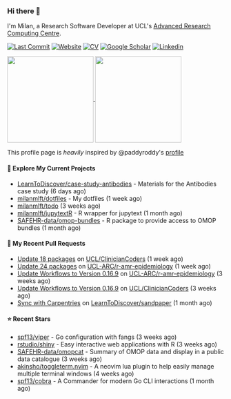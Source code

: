 ### Hi there 👋

I'm Milan, a Research Software Developer at UCL's [Advanced Research Computing
Centre](https://www.ucl.ac.uk/advanced-research-computing/advanced-research-computing-centre).

[![Last Commit](https://img.shields.io/github/last-commit/milanmlft/milanmlft?label=updated)](https://github.com/milanmlft)
[![Website](https://img.shields.io/badge/GitHub%20Pages-222?logo=githubpages&logoColor=fff&style=for-the-badge&style=flat)](https://milanmlft.dev)
[![CV](https://img.shields.io/badge/CV-PDF-pink.svg)](https://milanmlft.netlify.app/uploads/resume.pdf)
[![Google Scholar](https://img.shields.io/badge/Google%20Scholar-4285F4?logo=googlescholar&logoColor=fff&style=for-the-badge&style=flat)](https://scholar.google.com/citations?user=LwW40HQAAAAJ&hl=en)
[![Linkedin](https://img.shields.io/badge/LinkedIn-0A66C2?logo=linkedin&logoColor=fff&style=for-the-badge&style=flat)](http://www.linkedin.com/in/milan-malfait)


<a href="https://github.com/milanmlft/milanmlft#gh-dark-mode-only">
  <img height=200 align="center" src="https://github-readme-stats-paddyroddy.vercel.app/api?username=milanmlft&disable_animations=true&hide_border=true&hide_title=true&include_all_commits=true&rank_icon=github&show=prs_merged,reviews&show_icons=true&theme=tokyonight" />
</a>


<a href="https://github.com/milanmlft/milanmlft#gh-light-mode-only">
  <img height=200 align="center" src="https://github-readme-stats-paddyroddy.vercel.app/api?username=milanmlft&disable_animations=true&hide_border=true&hide_title=true&include_all_commits=true&rank_icon=github&show=prs_merged,reviews&show_icons=true&theme=default" />
</a>

This profile page is _heavily_ inspired by @paddyroddy's [profile](https://github.com/paddyroddy/paddyroddy)

#### 👷 Explore My Current Projects

- [LearnToDiscover/case-study-antibodies](https://github.com/LearnToDiscover/case-study-antibodies) - Materials for the Antibodies case study
  (6 days ago)
- [milanmlft/dotfiles](https://github.com/milanmlft/dotfiles) - My dotfiles
  (1 week ago)
- [milanmlft/todo](https://github.com/milanmlft/todo)
  (3 weeks ago)
- [milanmlft/jupytextR](https://github.com/milanmlft/jupytextR) - R wrapper for jupytext
  (1 month ago)
- [SAFEHR-data/omop-bundles](https://github.com/SAFEHR-data/omop-bundles) - R package to provide access to OMOP bundles
  (1 month ago)

#### 🔨 My Recent Pull Requests

- [Update 18 packages](https://github.com/UCL/ClinicianCoders/pull/52) on [UCL/ClinicianCoders](https://github.com/UCL/ClinicianCoders)
  (1 week ago)
- [Update 24 packages](https://github.com/UCL-ARC/r-amr-epidemiology/pull/36) on [UCL-ARC/r-amr-epidemiology](https://github.com/UCL-ARC/r-amr-epidemiology)
  (1 week ago)
- [Update Workflows to Version 0.16.9](https://github.com/UCL-ARC/r-amr-epidemiology/pull/35) on [UCL-ARC/r-amr-epidemiology](https://github.com/UCL-ARC/r-amr-epidemiology)
  (3 weeks ago)
- [Update Workflows to Version 0.16.9](https://github.com/UCL/ClinicianCoders/pull/51) on [UCL/ClinicianCoders](https://github.com/UCL/ClinicianCoders)
  (3 weeks ago)
- [Sync with Carpentries](https://github.com/LearnToDiscover/sandpaper/pull/114) on [LearnToDiscover/sandpaper](https://github.com/LearnToDiscover/sandpaper)
  (1 month ago)

#### ⭐ Recent Stars

- [spf13/viper](https://github.com/spf13/viper) - Go configuration with fangs
  (3 weeks ago)
- [rstudio/shiny](https://github.com/rstudio/shiny) - Easy interactive web applications with R
  (3 weeks ago)
- [SAFEHR-data/omopcat](https://github.com/SAFEHR-data/omopcat) - Summary of OMOP data and display in a public data catalogue
  (3 weeks ago)
- [akinsho/toggleterm.nvim](https://github.com/akinsho/toggleterm.nvim) - A neovim lua plugin to help easily manage multiple terminal windows
  (4 weeks ago)
- [spf13/cobra](https://github.com/spf13/cobra) - A Commander for modern Go CLI interactions
  (1 month ago)
